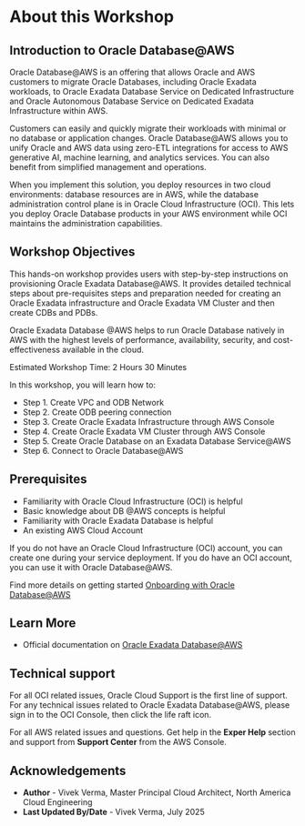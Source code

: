 # About this Workshop

## Introduction to Oracle Database@AWS

Oracle Database@AWS is an offering that allows Oracle and AWS customers to migrate Oracle Databases, including Oracle Exadata workloads, to Oracle Exadata Database Service on Dedicated Infrastructure and Oracle Autonomous Database Service on Dedicated Exadata Infrastructure within AWS. 

Customers can easily and quickly migrate their workloads with minimal or no database or application changes. Oracle Database@AWS allows you to unify Oracle and AWS data using zero-ETL integrations for access to AWS generative AI, machine learning, and analytics services. You can also benefit from simplified management and operations.

When you implement this solution, you deploy resources in two cloud environments: database resources are in AWS, while the database administration control plane is in Oracle Cloud Infrastructure (OCI). This lets you deploy Oracle Database products in your AWS environment while OCI maintains the administration capabilities.

## Workshop Objectives

This hands-on workshop provides users with step-by-step instructions on provisioning Oracle Exadata Database@AWS. It provides detailed technical steps about pre-requisites steps and preparation needed for creating an Oracle Exadata infrastructure and Oracle Exadata VM Cluster and then create CDBs and PDBs. 

Oracle Exadata Database @AWS helps to run Oracle Database natively in AWS with the highest levels of performance, availability, security, and cost-effectiveness available in the cloud.

Estimated Workshop Time: 2 Hours 30 Minutes

In this workshop, you will learn how to:

* Step 1. Create VPC and ODB Network
* Step 2. Create ODB peering connection
* Step 3. Create Oracle Exadata Infrastructure through AWS Console
* Step 4. Create Oracle Exadata VM Cluster through AWS Console
* Step 5. Create Oracle Database on an Exadata Database Service@AWS
* Step 6. Connect to Oracle Database@AWS

## Prerequisites

* Familiarity with Oracle Cloud Infrastructure (OCI) is helpful
* Basic knowledge about DB @AWS concepts is helpful
* Familiarity with Oracle  Exadata Database is helpful
* An existing AWS Cloud Account

If you do not have an Oracle Cloud Infrastructure (OCI) account, you can create one during your service deployment. If you do have an OCI account, you can use it with Oracle Database@AWS.

Find more details on getting started [Onboarding with Oracle Database@AWS](https://docs.oracle.com/en-us/iaas/Content/database-at-aws/oaaws-onboard.htm)

## Learn More

* Official documentation on [Oracle Exadata Database@AWS](https://docs.oracle.com/en-us/iaas/Content/database-at-aws/oaaws.htm)

## Technical support

For all OCI related issues, Oracle Cloud Support is the first line of support. For any technical issues related to Oracle Exadata Database@AWS, please sign in to the OCI Console, then click the life raft icon.

For all AWS related issues and questions. Get help in the **Exper Help** section and support from **Support Center** from the AWS Console.

## Acknowledgements

* **Author** - Vivek Verma, Master Principal Cloud Architect, North America Cloud Engineering
* **Last Updated By/Date** - Vivek Verma, July 2025
